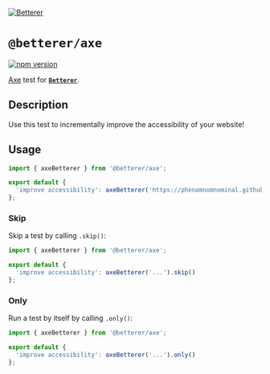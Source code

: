 [![Betterer](https://raw.githubusercontent.com/phenomnomnominal/betterer/master/docs/logo.png)](https://phenomnomnominal.github.io/betterer/)

# `@betterer/axe`

[![npm version](https://img.shields.io/npm/v/@betterer/axe.svg)](https://www.npmjs.com/package/@betterer/axe)

[Axe](https://github.com/dequelabs/axe-core) test for [**`Betterer`**](https://github.com/phenomnomnominal/betterer).

## Description

Use this test to incrementally improve the accessibility of your website!

## Usage

```typescript
import { axeBetterer } from '@betterer/axe';

export default {
  'improve accessibility': axeBetterer('https://phenomnomnominal.github.io/betterer/')
};
```

### Skip

Skip a test by calling `.skip()`:

```typescript
import { axeBetterer } from '@betterer/axe';

export default {
  'improve accessibility': axeBetterer('...').skip()
};
```

### Only

Run a test by itself by calling `.only()`:

```typescript
import { axeBetterer } from '@betterer/axe';

export default {
  'improve accessibility': axeBetterer('...').only()
};
```
